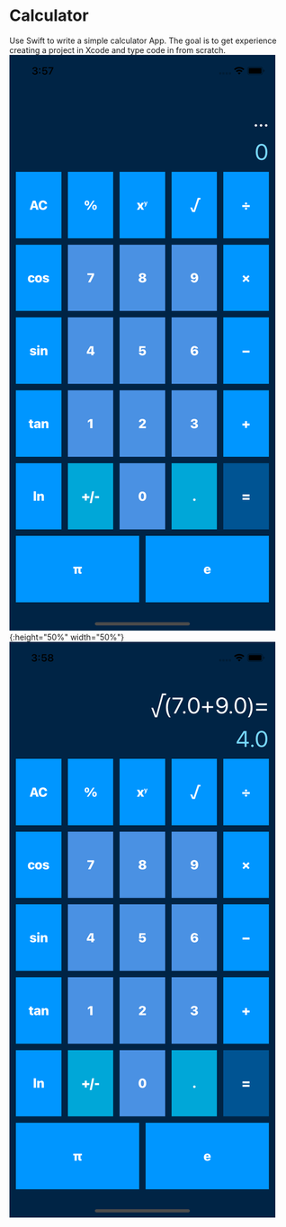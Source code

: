 # Calculator
Use Swift to write a simple calculator App. The goal is to get experience creating a project in Xcode and type code in from scratch.
![test0](./test0.png){:height="50%" width="50%"}
![test1](./test1.png)

